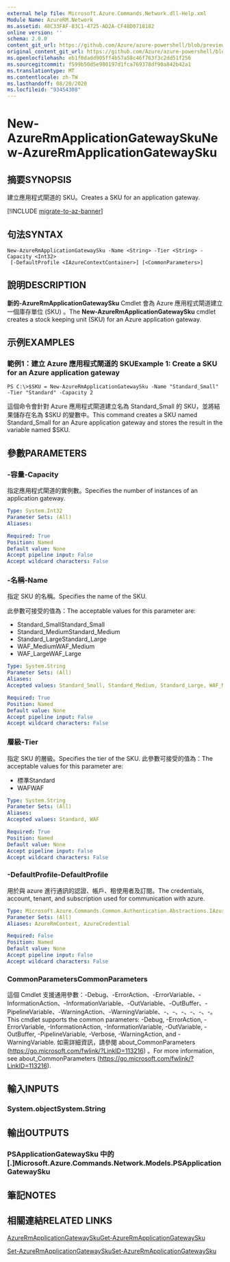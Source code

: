 ```yaml
---
external help file: Microsoft.Azure.Commands.Network.dll-Help.xml
Module Name: AzureRM.Network
ms.assetid: 48C33FAF-83C1-4725-AD2A-CF48D0718182
online version: ''
schema: 2.0.0
content_git_url: https://github.com/Azure/azure-powershell/blob/preview/src/ResourceManager/Network/Commands.Network/help/New-AzureRmApplicationGatewaySku.md
original_content_git_url: https://github.com/Azure/azure-powershell/blob/preview/src/ResourceManager/Network/Commands.Network/help/New-AzureRmApplicationGatewaySku.md
ms.openlocfilehash: eb1f0dadd905ff4b57a58c46f763f3c2dd51f256
ms.sourcegitcommit: f599b50d5e980197d1fca769378df90a842b42a1
ms.translationtype: MT
ms.contentlocale: zh-TW
ms.lasthandoff: 08/20/2020
ms.locfileid: "93454308"
---
```

# <span data-ttu-id="41240-101">New-AzureRmApplicationGatewaySku</span><span class="sxs-lookup"><span data-stu-id="41240-101">New-AzureRmApplicationGatewaySku</span></span>

## <span data-ttu-id="41240-102">摘要</span><span class="sxs-lookup"><span data-stu-id="41240-102">SYNOPSIS</span></span>
<span data-ttu-id="41240-103">建立應用程式閘道的 SKU。</span><span class="sxs-lookup"><span data-stu-id="41240-103">Creates a SKU for an application gateway.</span></span>

[!INCLUDE [migrate-to-az-banner](../../includes/migrate-to-az-banner.md)]

## <span data-ttu-id="41240-104">句法</span><span class="sxs-lookup"><span data-stu-id="41240-104">SYNTAX</span></span>

```
New-AzureRmApplicationGatewaySku -Name <String> -Tier <String> -Capacity <Int32>
 [-DefaultProfile <IAzureContextContainer>] [<CommonParameters>]
```

## <span data-ttu-id="41240-105">說明</span><span class="sxs-lookup"><span data-stu-id="41240-105">DESCRIPTION</span></span>
<span data-ttu-id="41240-106">**新的-AzureRmApplicationGatewaySku** Cmdlet 會為 Azure 應用程式閘道建立一個庫存單位 (SKU) 。</span><span class="sxs-lookup"><span data-stu-id="41240-106">The **New-AzureRmApplicationGatewaySku** cmdlet creates a stock keeping unit (SKU) for an Azure application gateway.</span></span>

## <span data-ttu-id="41240-107">示例</span><span class="sxs-lookup"><span data-stu-id="41240-107">EXAMPLES</span></span>

### <span data-ttu-id="41240-108">範例1：建立 Azure 應用程式閘道的 SKU</span><span class="sxs-lookup"><span data-stu-id="41240-108">Example 1: Create a SKU for an Azure application gateway</span></span>
```
PS C:\>$SKU = New-AzureRmApplicationGatewaySku -Name "Standard_Small" -Tier "Standard" -Capacity 2
```

<span data-ttu-id="41240-109">這個命令會針對 Azure 應用程式閘道建立名為 Standard_Small 的 SKU，並將結果儲存在名為 $SKU 的變數中。</span><span class="sxs-lookup"><span data-stu-id="41240-109">This command creates a SKU named Standard_Small for an Azure application gateway and stores the result in the variable named $SKU.</span></span>

## <span data-ttu-id="41240-110">參數</span><span class="sxs-lookup"><span data-stu-id="41240-110">PARAMETERS</span></span>

### <span data-ttu-id="41240-111">-容量</span><span class="sxs-lookup"><span data-stu-id="41240-111">-Capacity</span></span>
<span data-ttu-id="41240-112">指定應用程式閘道的實例數。</span><span class="sxs-lookup"><span data-stu-id="41240-112">Specifies the number of instances of an application gateway.</span></span>

```yaml
Type: System.Int32
Parameter Sets: (All)
Aliases: 

Required: True
Position: Named
Default value: None
Accept pipeline input: False
Accept wildcard characters: False
```

### <span data-ttu-id="41240-113">-名稱</span><span class="sxs-lookup"><span data-stu-id="41240-113">-Name</span></span>
<span data-ttu-id="41240-114">指定 SKU 的名稱。</span><span class="sxs-lookup"><span data-stu-id="41240-114">Specifies the name of the SKU.</span></span>

<span data-ttu-id="41240-115">此參數可接受的值為：</span><span class="sxs-lookup"><span data-stu-id="41240-115">The acceptable values for this parameter are:</span></span>

- <span data-ttu-id="41240-116">Standard_Small</span><span class="sxs-lookup"><span data-stu-id="41240-116">Standard_Small</span></span>
- <span data-ttu-id="41240-117">Standard_Medium</span><span class="sxs-lookup"><span data-stu-id="41240-117">Standard_Medium</span></span>
- <span data-ttu-id="41240-118">Standard_Large</span><span class="sxs-lookup"><span data-stu-id="41240-118">Standard_Large</span></span>
- <span data-ttu-id="41240-119">WAF_Medium</span><span class="sxs-lookup"><span data-stu-id="41240-119">WAF_Medium</span></span>
- <span data-ttu-id="41240-120">WAF_Large</span><span class="sxs-lookup"><span data-stu-id="41240-120">WAF_Large</span></span>

```yaml
Type: System.String
Parameter Sets: (All)
Aliases: 
Accepted values: Standard_Small, Standard_Medium, Standard_Large, WAF_Medium, WAF_Large

Required: True
Position: Named
Default value: None
Accept pipeline input: False
Accept wildcard characters: False
```

### <span data-ttu-id="41240-121">層級</span><span class="sxs-lookup"><span data-stu-id="41240-121">-Tier</span></span>
<span data-ttu-id="41240-122">指定 SKU 的層級。</span><span class="sxs-lookup"><span data-stu-id="41240-122">Specifies the tier of the SKU.</span></span>
<span data-ttu-id="41240-123">此參數可接受的值為：</span><span class="sxs-lookup"><span data-stu-id="41240-123">The acceptable values for this parameter are:</span></span>

- <span data-ttu-id="41240-124">標準</span><span class="sxs-lookup"><span data-stu-id="41240-124">Standard</span></span>
- <span data-ttu-id="41240-125">WAF</span><span class="sxs-lookup"><span data-stu-id="41240-125">WAF</span></span>

```yaml
Type: System.String
Parameter Sets: (All)
Aliases: 
Accepted values: Standard, WAF

Required: True
Position: Named
Default value: None
Accept pipeline input: False
Accept wildcard characters: False
```

### <span data-ttu-id="41240-126">-DefaultProfile</span><span class="sxs-lookup"><span data-stu-id="41240-126">-DefaultProfile</span></span>
<span data-ttu-id="41240-127">用於與 azure 進行通訊的認證、帳戶、租使用者及訂閱。</span><span class="sxs-lookup"><span data-stu-id="41240-127">The credentials, account, tenant, and subscription used for communication with azure.</span></span>

```yaml
Type: Microsoft.Azure.Commands.Common.Authentication.Abstractions.IAzureContextContainer
Parameter Sets: (All)
Aliases: AzureRmContext, AzureCredential

Required: False
Position: Named
Default value: None
Accept pipeline input: False
Accept wildcard characters: False
```

### <span data-ttu-id="41240-128">CommonParameters</span><span class="sxs-lookup"><span data-stu-id="41240-128">CommonParameters</span></span>
<span data-ttu-id="41240-129">這個 Cmdlet 支援通用參數：-Debug、-ErrorAction、-ErrorVariable、-InformationAction、-InformationVariable、-OutVariable、-OutBuffer、-PipelineVariable、-WarningAction、-WarningVariable、-、-、-、-、-、-。</span><span class="sxs-lookup"><span data-stu-id="41240-129">This cmdlet supports the common parameters: -Debug, -ErrorAction, -ErrorVariable, -InformationAction, -InformationVariable, -OutVariable, -OutBuffer, -PipelineVariable, -Verbose, -WarningAction, and -WarningVariable.</span></span> <span data-ttu-id="41240-130">如需詳細資訊，請參閱 about_CommonParameters (https://go.microsoft.com/fwlink/?LinkID=113216) 。</span><span class="sxs-lookup"><span data-stu-id="41240-130">For more information, see about_CommonParameters (https://go.microsoft.com/fwlink/?LinkID=113216).</span></span>

## <span data-ttu-id="41240-131">輸入</span><span class="sxs-lookup"><span data-stu-id="41240-131">INPUTS</span></span>

### <span data-ttu-id="41240-132">System.object</span><span class="sxs-lookup"><span data-stu-id="41240-132">System.String</span></span>

## <span data-ttu-id="41240-133">輸出</span><span class="sxs-lookup"><span data-stu-id="41240-133">OUTPUTS</span></span>

### <span data-ttu-id="41240-134">PSApplicationGatewaySku 中的 [.]</span><span class="sxs-lookup"><span data-stu-id="41240-134">Microsoft.Azure.Commands.Network.Models.PSApplicationGatewaySku</span></span>

## <span data-ttu-id="41240-135">筆記</span><span class="sxs-lookup"><span data-stu-id="41240-135">NOTES</span></span>

## <span data-ttu-id="41240-136">相關連結</span><span class="sxs-lookup"><span data-stu-id="41240-136">RELATED LINKS</span></span>

[<span data-ttu-id="41240-137">AzureRmApplicationGatewaySku</span><span class="sxs-lookup"><span data-stu-id="41240-137">Get-AzureRmApplicationGatewaySku</span></span>](./Get-AzureRmApplicationGatewaySku.md)

[<span data-ttu-id="41240-138">Set-AzureRmApplicationGatewaySku</span><span class="sxs-lookup"><span data-stu-id="41240-138">Set-AzureRmApplicationGatewaySku</span></span>](./Set-AzureRmApplicationGatewaySku.md)


